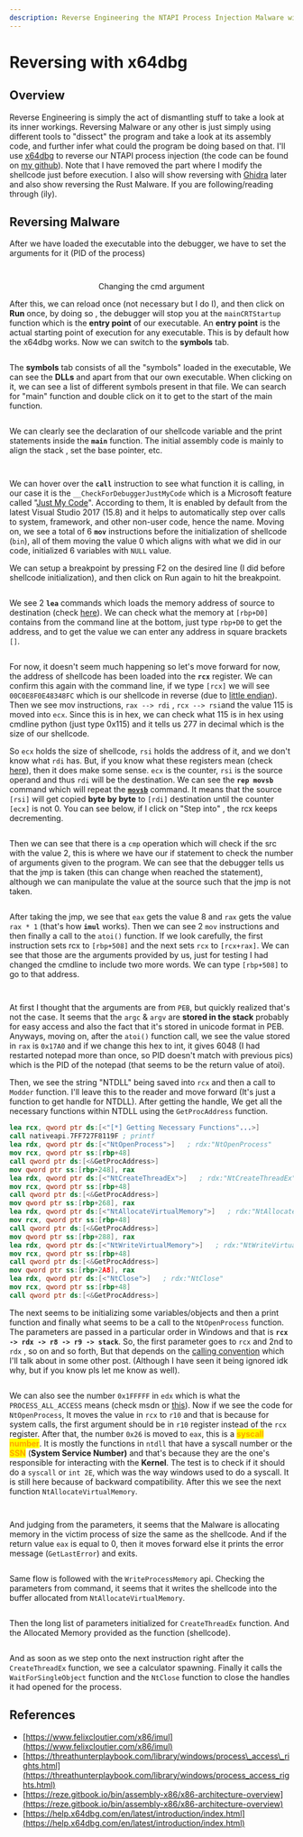 ```yaml
---
description: Reverse Engineering the NTAPI Process Injection Malware with x64dbg
---
```


# Reversing with x64dbg

## Overview

Reverse Engineering is simply the act of dismantling stuff to take a look at its inner workings. Reversing Malware or any other is just simply using different tools to "dissect" the program and take a look at its assembly code, and further infer what could the program be doing based on that. I'll use [x64dbg](https://x64dbg.com/) to reverse our NTAPI process injection (the code can be found on [my github](https://github.com/ZzN1NJ4/Malware-Development/tree/main/NtAPI)). Note that I have removed the part where I modify the shellcode just before execution. I also will show reversing with [Ghidra](https://ghidra-sre.org/) later and also show reversing the Rust Malware. If you are following/reading through (ily).

## Reversing Malware

After we have loaded the executable into the debugger, we have to set the arguments for it (PID of the process)



<div align="center"><figure><img src="../../.gitbook/assets/image (54).png" alt=""><figcaption></figcaption></figure></div>

<div align="center" data-full-width="false"><figure><img src="../../.gitbook/assets/image (55).png" alt=""><figcaption><p>Changing the cmd argument</p></figcaption></figure></div>

After this, we can reload once (not necessary but I do I), and then click on **Run** once, by doing so , the debugger will stop you at the `mainCRTStartup` function which is the **entry point** of our executable. An **entry point** is the actual starting point of execution for any executable. This is by default how the x64dbg works. Now we can switch to the **symbols** tab.

<figure><img src="../../.gitbook/assets/image (56).png" alt=""><figcaption></figcaption></figure>

The **symbols** tab consists of all the "symbols" loaded in the executable, We can see the **DLLs** and apart from that our own executable. When clicking on it, we can see a list of different symbols present in that file. We can search for "main" function and double click on it to get to the start of the main function.

<figure><img src="../../.gitbook/assets/image (57).png" alt=""><figcaption></figcaption></figure>

We can clearly see the declaration of our shellcode variable and the print statements inside the **`main`** function. The initial assembly code is mainly to align the stack , set the base pointer, etc.&#x20;

<figure><img src="../../.gitbook/assets/image (60).png" alt=""><figcaption></figcaption></figure>

<figure><img src="../../.gitbook/assets/image (61).png" alt=""><figcaption></figcaption></figure>

We can hover over the **`call`** instruction to see what function it is calling, in our case it is the  `__CheckForDebuggerJustMyCode` which is a Microsoft feature called "[Just My Code](https://learn.microsoft.com/en-us/cpp/build/reference/jmc?view=msvc-170)". According to them, It is enabled by default from the latest Visual Studio 2017 (15.8) and it helps to automatically step over calls to system, framework, and other non-user code, hence the name. Moving on, we see a total of 6 **`mov`** instructions before the initialization of shellcode (`bin`), all of them moving the value 0 which aligns with what we did in our code, initialized 6 variables with `NULL` value.

We can setup a breakpoint by pressing F2 on the desired line (I did before shellcode initialization), and then click on Run again to hit the breakpoint.&#x20;

<figure><img src="../../.gitbook/assets/image (51).png" alt=""><figcaption></figcaption></figure>

We see 2 **`lea`** commands which loads the memory address of source to destination (check [here](https://reze.gitbook.io/bin/assembly-x86/x86-architecture-overview#lea)). We can check what the memory at `[rbp+D0]` contains from the command line at the bottom, just type `rbp+D0` to get the address, and to get the value we can enter any address in square brackets `[]`.&#x20;

<figure><img src="../../.gitbook/assets/image (52).png" alt=""><figcaption></figcaption></figure>

For now, it doesn't seem much happening so let's move forward for now, the address of shellcode has been loaded into the **`rcx`** register. We can confirm this again with the command line, if we type `[rcx]` we will see `00C0E8F0E48348FC` which is our shellcode in reverse (due to [little endian](https://www.geeksforgeeks.org/little-and-big-endian-mystery/)). Then we see mov instructions, `rax --> rdi` , `rcx --> rsi`and the value 115 is moved into `ecx`. Since this is in hex, we can check what 115 is in hex using cmdline python (just type 0x115) and it tells us 277 in decimal which is the size of our shellcode.&#x20;

So `ecx` holds the size of shellcode, `rsi` holds the address of it, and we don't know what `rdi` has. But, if you know what these registers mean (check [here](https://reze.gitbook.io/bin/assembly-x86/x86-architecture-overview#eax-or-rax)), then it does make some sense. `ecx` is the counter, `rsi` is the source operand and thus `rdi` will be the destination. We can see the **`rep movsb`** command which will repeat the [**`movsb`**](https://faydoc.tripod.com/cpu/movsb.htm) command. It means that the source `[rsi]` will get copied **byte by byte** to `[rdi]` destination until the counter `[ecx]` is not 0. You can see below, if I click on "Step into" , the rcx keeps decrementing.

<figure><img src="../../.gitbook/assets/ecx_decrement.gif" alt=""><figcaption></figcaption></figure>

Then we can see that there is a `cmp` operation which will check if the src with the value 2, this is where we have our if statement to check the number of arguments given to the program. We can see that the debugger tells us that the jmp is taken (this can change when reached the statement), although we can manipulate the value at the source such that the jmp is not taken.

<figure><img src="../../.gitbook/assets/image (53).png" alt=""><figcaption></figcaption></figure>

After taking the jmp, we see that `eax` gets the value 8 and `rax` gets the value `rax * 1` (that's how **`imul`** works). Then we can see 2 `mov` instructions and then finally a call to the `atoi()` function. If we look carefully, the first instruction sets rcx to `[rbp+508]` and the next sets `rcx` to `[rcx+rax]`.  We can see that those are the arguments provided by us, just for testing I had changed the cmdline to include two more words. We can type `[rbp+508]` to go to that address.

<figure><img src="../../.gitbook/assets/image (48).png" alt=""><figcaption></figcaption></figure>

<figure><img src="../../.gitbook/assets/image (50).png" alt=""><figcaption></figcaption></figure>

At first I thought that the arguments are from `PEB`, but quickly realized that's not the case. It seems that the `argc` & `argv` are **stored in the stack** probably for easy access and also the fact that it's stored in unicode format in PEB. Anyways, moving on, after the `atoi()` function call, we see the value stored in `rax` is `0x17A0` and if we change this hex to int, it gives 6048 (I had restarted notepad more than once, so PID doesn't match with previous pics) which is the PID of the notepad (that seems to be the return value of atoi).

Then, we see the string "NTDLL" being saved into `rcx` and then a call to `Modder` function. I'll leave this to the reader and move forward (It's just a function to get handle for NTDLL). After getting the handle, We get all the necessary functions within NTDLL using the `GetProcAddress` function.

```nasm
lea rcx, qword ptr ds:[<"[*] Getting Necessary Functions"...>]
call nativeapi.7FF727F8119F ; printf
lea rdx, qword ptr ds:[<"NtOpenProcess">]   ; rdx:"NtOpenProcess"
mov rcx, qword ptr ss:[rbp+48]
call qword ptr ds:[<&GetProcAddress>]
mov qword ptr ss:[rbp+248], rax
lea rdx, qword ptr ds:[<"NtCreateThreadEx">]   ; rdx:"NtCreateThreadEx"
mov rcx, qword ptr ss:[rbp+48]
call qword ptr ds:[<&GetProcAddress>]
mov qword ptr ss:[rbp+268], rax
lea rdx, qword ptr ds:[<"NtAllocateVirtualMemory">]   ; rdx:"NtAllocateVirtualMemory"
mov rcx, qword ptr ss:[rbp+48]
call qword ptr ds:[<&GetProcAddress>]
mov qword ptr ss:[rbp+288], rax
lea rdx, qword ptr ds:[<"NtWriteVirtualMemory">]   ; rdx:"NtWriteVirtualMemory"
mov rcx, qword ptr ss:[rbp+48]
call qword ptr ds:[<&GetProcAddress>]
mov qword ptr ss:[rbp+2A8], rax
lea rdx, qword ptr ds:[<"NtClose">]   ; rdx:"NtClose"
mov rcx, qword ptr ss:[rbp+48]
call qword ptr ds:[<&GetProcAddress>]
```

The next seems to be initializing some variables/objects and then a print function and finally what seems to be a call to the `NtOpenProcess` function. The parameters are passed in a particular order in Windows and that is **`rcx -> rdx -> r8 -> r9 -> stack`**. So, the first parameter goes to `rcx` and 2nd to `rdx` , so on and so forth, But that depends on the [calling convention](https://learn.microsoft.com/en-us/cpp/cpp/argument-passing-and-naming-conventions?view=msvc-170) which I'll talk about in some other post. (Although I have seen it being ignored idk why, but if you know pls let me know as well).

<figure><img src="../../.gitbook/assets/image.png" alt=""><figcaption></figcaption></figure>

We can also see the number `0x1FFFFF` in `edx` which is what the `PROCESS_ALL_ACCESS` means (check msdn or [this](https://threathunterplaybook.com/library/windows/process_access_rights.html)). Now if we see the code for `NtOpenProcess`, It moves the value in `rcx` to `r10` and that is because for system calls, the first argument should be in `r10` register instead of the `rcx` register. After that, the number `0x26` is moved to `eax`, this is a <mark style="color:orange;">**syscall number**</mark>. It is mostly the functions in `ntdll` that have a syscall number or the <mark style="color:orange;">**SSN**</mark> (**System Service Number)** and that's because they are the one's responsible for interacting with the **Kernel**. The test is to check if it should do a `syscall` or `int 2E`, which was the way windows used to do a syscall. It is still here because of backward compatibility. After this we see the next function `NtAllocateVirtualMemory`.

<figure><img src="../../.gitbook/assets/image (44).png" alt=""><figcaption></figcaption></figure>

<figure><img src="../../.gitbook/assets/image (43).png" alt=""><figcaption></figcaption></figure>

And judging from the parameters, it seems that the Malware is allocating memory in the victim process of size the same as the shellcode. And if the return value `eax` is equal to 0, then it moves forward else it prints the error message (`GetLastError`) and exits.

<figure><img src="../../.gitbook/assets/image (45).png" alt=""><figcaption></figcaption></figure>

Same flow is followed with the `WriteProcessMemory` api. Checking the parameters from command, it seems that it writes the shellcode into the buffer allocated from `NtAllocateVirtualMemory`.

<figure><img src="../../.gitbook/assets/image (46).png" alt=""><figcaption></figcaption></figure>

Then the long list of parameters initialized for `CreateThreadEx` function. And the Allocated Memory provided as the function (shellcode).

<figure><img src="../../.gitbook/assets/image (47).png" alt=""><figcaption></figcaption></figure>

And as soon as we step onto the next instruction right after the `CreateThreadEx` function, we see a calculator spawning. Finally it calls the `WaitForSingleObject` function and the `NtClose` function to close the handles it had opened for the process.

## References

* [https://www.felixcloutier.com/x86/imul](https://www.felixcloutier.com/x86/imul)
* [https://threathunterplaybook.com/library/windows/process\_access\_rights.html](https://threathunterplaybook.com/library/windows/process_access_rights.html)
* [https://reze.gitbook.io/bin/assembly-x86/x86-architecture-overview](https://reze.gitbook.io/bin/assembly-x86/x86-architecture-overview)
* [https://help.x64dbg.com/en/latest/introduction/index.html](https://help.x64dbg.com/en/latest/introduction/index.html)
